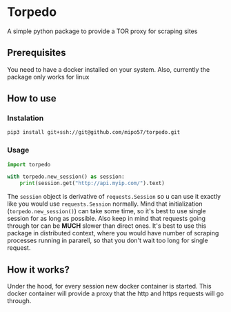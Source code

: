 # Torpedo
A simple python package to provide a TOR proxy for scraping sites

## Prerequisites
You need to have a docker installed on your system. Also, currently the package only works for linux
## How to use

### Instalation
```bash
pip3 install git+ssh://git@github.com/mipo57/torpedo.git
```

### Usage

```python
import torpedo

with torpedo.new_session() as session:
    print(session.get("http://api.myip.com/").text)
```

The `session` object is derivative of `requests.Session` so u can use it exactly like you would use `requests.Session` normally. Mind that initialization (`torpedo.new_session()`) can take some time, so it's best to use single session for as long as possible. Also keep in mind that requests going through tor can be **MUCH** slower than direct ones. It's best to use this package in distributed context, where you would have number of scraping processes running in pararell, so that you don't wait too long for single request.

## How it works?
Under the hood, for every session new docker container is started. This docker container will provide a proxy that the http and https requests will go through.
